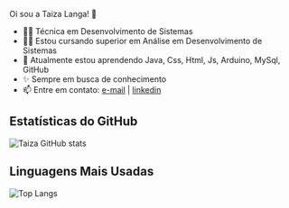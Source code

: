Oi sou a Taiza Langa! 👋

- 👩‍💻 Técnica em Desenvolvimento de Sistemas
- 👩‍🎓 Estou cursando superior em Análise em Desenvolvimento de Sistemas
- 🚀 Atualmente estou aprendendo Java, Css, Html, Js, Arduino, MySql, GitHub
- ✨ Sempre em busca de conhecimento
- 📫 Entre em contato: [e-mail](taizalanga123@gmail.com) | [linkedin](www.linkedin.com/in/taiza-langa-976296326)

## Estatísticas do GitHub

![Taiza GitHub stats](https://github-readme-stats.vercel.app/api?username=taiza-langa&show_icons=true&theme=radical)

## Linguagens Mais Usadas

![Top Langs](https://github-readme-stats.vercel.app/api/top-langs/?username=taiza-langa&layout=compact&theme=radical)
